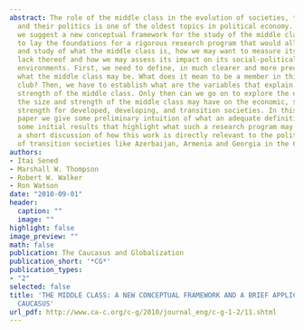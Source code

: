 ```yaml
---
abstract: The role of the middle class in the evolution of societies, their economies
  and their politics is one of the oldest topics in political economy. In this paper
  we suggest a new conceptual framework for the study of the middle class in an effort
  to lay the foundations for a rigorous research program that would allow the assessment
  and study of what the middle class is, how we may want to measure its strength or
  lack thereof and how we may assess its impact on its social-political and economic
  environments. First, we need to define, in much clearer and more precise terms,
  what the middle class may be. What does it mean to be a member in this exclusive
  club? Then, we have to establish what are the variables that explain the size and
  strength of the middle class. Only then can we go on to explore the effect that
  the size and strength of the middle class may have on the economic, social and political
  strength for developed, developing, and transition societies. In this exploratory
  paper we give some preliminary intuition of what an adequate definition may include,
  some initial results that highlight what such a research program may achieve and
  a short discussion of how this work is directly relevant to the political economy
  of transition societies like Azerbaijan, Armenia and Georgia in the Caucasus.
authors:
- Itai Sened
- Marshall W. Thompson
- Robert W. Walker
- Ron Watson
date: "2010-09-01"
header:
  caption: ""
  image: ""
highlight: false
image_preview: ""
math: false
publication: The Caucasus and Globalization
publication_short: '*CG*'
publication_types:
- "2"
selected: false
title: 'THE MIDDLE CLASS: A NEW CONCEPTUAL FRAMEWORK AND A BRIEF APPLICATION TO THE
  CAUCASUS'
url_pdf: http://www.ca-c.org/c-g/2010/journal_eng/c-g-1-2/11.shtml
---
```

